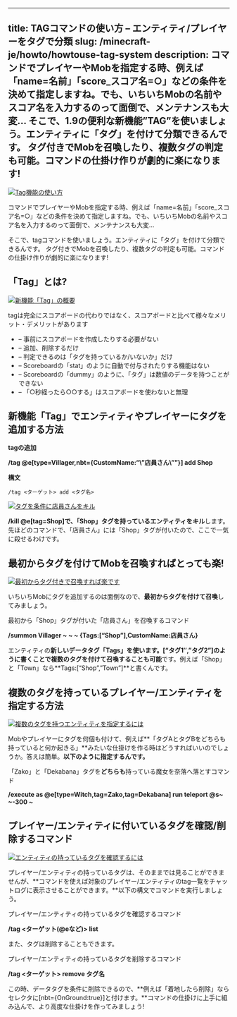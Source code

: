 
---
title: TAGコマンドの使い方 – エンティティ/プレイヤーをタグで分類
slug: /minecraft-je/howto/howtouse-tag-system
description: コマンドでプレイヤーやMobを指定する時、例えば「name=名前」「score_スコア名=○」などの条件を決めて指定しますね。でも、いちいちMobの名前やスコア名を入力するのって面倒で、メンテナンスも大変…
 そこで、1.9の便利な新機能”TAG”を使いましょう。エンティティに「タグ」を付けて分類できるんです。 タグ付きでMobを召喚したり、複数タグの判定も可能。コマンドの仕掛け作りが劇的に楽になります!
---

[![Tag機能の使い方](https://cdn-ak.f.st-hatena.com/images/fotolife/s/sasigume/20210208/20210208153050.png)](#a/3/a3d1d7d1.png "Tag機能の使い方")

コマンドでプレイヤーやMobを指定する時、例えば「name=名前」「score\_スコア名=○」などの条件を決めて指定しますね。でも、いちいちMobの名前やスコア名を入力するのって面倒で、メンテナンスも大変…

そこで、tagコマンドを使いましょう。エンティティに「タグ」を付けて分類できるんです。 タグ付きでMobを召喚したり、複数タグの判定も可能。コマンドの仕掛け作りが劇的に楽になります!

## 「Tag」とは?

[![新機能「Tag」の概要](https://cdn-ak.f.st-hatena.com/images/fotolife/s/sasigume/20210208/20210208175551.jpg)](#f/4/f4297250.jpg "新機能「Tag」の概要")

tagは完全にスコアボードの代わりではなく、スコアボードと比べて様々なメリット・デメリットがあります

*   – 事前にスコアボードを作成したりする必要がない
*   – 追加、削除するだけ
*   – 判定できるのは「タグを持っているか/いないか」だけ
*   – Scoreboardの「stat」のように自動で付与されたりする機能はない
*   – Scoreboardの「dummy」のように、「タグ」は数値のデータを持つことができない
*   – 「○秒経ったら○○する」はスコアボードを使わないと無理

## 新機能「Tag」でエンティティやプレイヤーにタグを追加する方法

**tagの追加**

**/tag @e\[type\=Villager,nbt={CustomName:“\\”店員さん\\””}\] add Shop**

**構文**

    /tag <ターゲット> add <タグ名>

[![タグを条件に店員さんをキル](https://cdn-ak.f.st-hatena.com/images/fotolife/s/sasigume/20210208/20210208141133.png)](#5/a/5aebbcb4.png "タグを条件に店員さんをキル")

**/kill @e\[tag=Shop\]**で、**「Shop」タグを持っているエンティティをキル**します。先ほどのコマンドで、「店員さん」には「Shop」タグが付いたので、ここで一気に殺せるわけです。

## 最初からタグを付けてMobを召喚すればとっても楽!

[![最初からタグ付きで召喚すれば楽です](https://cdn-ak.f.st-hatena.com/images/fotolife/s/sasigume/20210208/20210208162657.png)](#d/b/dbae8d4a.png "最初からタグ付きで召喚すれば楽です")

いちいちMobにタグを追加するのは面倒なので、**最初からタグを付けて召喚**してみましょう。

最初から「Shop」タグが付いた「店員さん」を召喚するコマンド

**/summon Villager ~ ~ ~ {Tags:\[“Shop”\],CustomName:店員さん}**

エンティティの**新しいデータタグ「Tags」**を使います。**\[“タグ1″,”タグ2”\]**のように書くことで**複数のタグを付けて召喚することも可能**です。例えば「Shop」と「Town」なら**Tags:\[“Shop”,”Town”\]**と書くんです。

## 複数のタグを持っているプレイヤー/エンティティを指定する方法

[![複数のタグを持つエンティティを指定するには](https://cdn-ak.f.st-hatena.com/images/fotolife/s/sasigume/20210208/20210208153537.png)](#a/8/a822b19d.png "複数のタグを持つエンティティを指定するには")

Mobやプレイヤーにタグを何個も付けて、例えば**「タグAとタグBをどちらも持っていると何か起きる」**みたいな仕掛けを作る時はどうすればいいのでしょうか。答えは簡単。**以下のように指定するんです。**

「Zako」と「Dekabana」タグを**どちらも**持っている魔女を奈落へ落とすコマンド

**/execute as @e\[type\=Witch,tag=Zako,tag=Dekabana\] run teleport @s~ ~\-300 ~**

## プレイヤー/エンティティに付いているタグを確認/削除するコマンド

[![エンティティの持っているタグを確認するには](https://cdn-ak.f.st-hatena.com/images/fotolife/s/sasigume/20210208/20210208152839.png)](#a/1/a1f87a65.png "エンティティの持っているタグを確認するには")

プレイヤー/エンティティの持っているタグは、そのままでは見ることができませんが、**コマンドを使えば対象のプレイヤー/エンティティのtag一覧をチャットログに表示させることができます。**以下の構文でコマンドを実行しましょう。

プレイヤー/エンティティの持っているタグを確認するコマンド

**/tag <ターゲット(@eなど)> list**

また、タグは削除することもできます。

プレイヤー/エンティティの持っているタグを削除するコマンド

**/tag <ターゲット> remove タグ名**

この時、データタグを条件に削除できるので、**例えば「着地したら削除」ならセレクタに\[nbt={OnGround:true}\]と付けます。**コマンドの仕掛けに上手に組み込んで、より高度な仕掛けを作ってみましょう!
